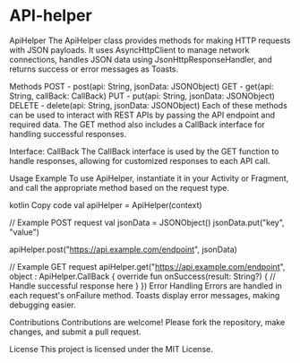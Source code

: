 # API-helper
ApiHelper
The ApiHelper class provides methods for making HTTP requests with JSON payloads. It uses AsyncHttpClient to manage network connections, handles JSON data using JsonHttpResponseHandler, and returns success or error messages as Toasts.

Methods
POST - post(api: String, jsonData: JSONObject)
GET - get(api: String, callBack: CallBack)
PUT - put(api: String, jsonData: JSONObject)
DELETE - delete(api: String, jsonData: JSONObject)
Each of these methods can be used to interact with REST APIs by passing the API endpoint and required data. The GET method also includes a CallBack interface for handling successful responses.

Interface: CallBack
The CallBack interface is used by the GET function to handle responses, allowing for customized responses to each API call.

Usage Example
To use ApiHelper, instantiate it in your Activity or Fragment, and call the appropriate method based on the request type.

kotlin
Copy code
val apiHelper = ApiHelper(context)

// Example POST request
val jsonData = JSONObject()
jsonData.put("key", "value")

apiHelper.post("https://api.example.com/endpoint", jsonData)

// Example GET request
apiHelper.get("https://api.example.com/endpoint", object : ApiHelper.CallBack {
    override fun onSuccess(result: String?) {
        // Handle successful response here
    }
})
Error Handling
Errors are handled in each request's onFailure method. Toasts display error messages, making debugging easier.

Contributions
Contributions are welcome! Please fork the repository, make changes, and submit a pull request.

License
This project is licensed under the MIT License.

